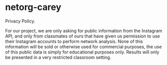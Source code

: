 # netorg-carey

Privacy Policy. 

For our project, we are only asking for public information from the Instagram API, and only from classmates of ours that have given us permission to use their Instagram accounts to perform network analysis. None of this information will be sold or otherwise used for commercial purposes, the use of this public data is simply for educational purposes only. Results will only be presented in a very restricted classroom setting.
